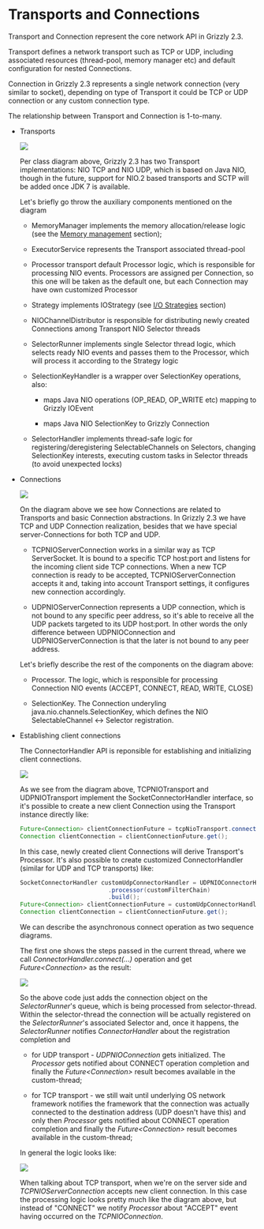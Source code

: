 Transports and Connections
==========================

Transport and Connection represent the core network API in Grizzly
2.3.

Transport defines a network transport such as TCP or UDP, including
associated resources (thread-pool, memory manager etc) and default
configuration for nested Connections.

Connection in Grizzly 2.3 represents a single network
connection (very similar to socket), depending on type of Transport it
could be TCP or UDP connection or any custom connection type.

The relationship between Transport and Connection is 1-to-many.

- Transports

    ![](../images/coreframework/transport-diagram.png)

    Per class diagram above, Grizzly 2.3 has two Transport
    implementations: NIO TCP and NIO UDP, which is based on Java NIO,
    though in the future, support for NIO.2 based transports and SCTP
    will be added once JDK 7 is available.

    Let's briefly go throw the auxiliary components mentioned on the
    diagram

    -   MemoryManager implements the memory allocation/release logic
        (see the [Memory management](#memory) section);

    -   ExecutorService represents the Transport associated thread-pool

    -   Processor transport default Processor logic, which is
        responsible for processing NIO events. Processors are assigned
        per Connection, so this one will be taken as the default one,
        but each Connection may have own customized Processor

    -   Strategy implements IOStrategy (see [I/O
        Strategies](#iostrategies) section)

    -   NIOChannelDistributor is responsible for distributing newly
        created Connections among Transport NIO Selector threads

    -   SelectorRunner implements single Selector thread logic, which
        selects ready NIO events and passes them to the Processor, which
        will process it according to the Strategy logic

    -   SelectionKeyHandler is a wrapper over SelectionKey operations,
        also:

        -   maps Java NIO operations (OP_READ, OP_WRITE etc) mapping
            to Grizzly IOEvent

        -   maps Java NIO SelectionKey to Grizzly Connection

    -   SelectorHandler implements thread-safe logic for
        registering/deregistering SelectableChannels on Selectors,
        changing SelectionKey interests, executing custom tasks in
        Selector threads (to avoid unexpected locks)

-   Connections

    ![](../images/coreframework/connection-diagram.png)

    On the diagram above we see how Connections are related to
    Transports and basic Connection abstractions. In Grizzly
    2.3 we have TCP and UDP Connection realization,
    besides that we have special server-Connections for both TCP and
    UDP.

    -   TCPNIOServerConnection works in a similar way as TCP
        ServerSocket. It is bound to a specific TCP host:port and
        listens for the incoming client side TCP connections. When a new
        TCP connection is ready to be accepted, TCPNIOServerConnection
        accepts it and, taking into account Transport settings, it
        configures new connection accordingly.

    -   UDPNIOServerConnection represents a UDP connection, which is not
        bound to any specific peer address, so it's able to receive all
        the UDP packets targeted to its UDP host:port. In other words
        the only difference between UDPNIOConnection and
        UDPNIOServerConnection is that the later is not bound to any
        peer address.

    Let's briefly describe the rest of the components on the diagram
    above:

    -   Processor. The logic, which is responsible for processing
        Connection NIO events (ACCEPT, CONNECT, READ, WRITE, CLOSE)

    -   SelectionKey. The Connection underyling
        java.nio.channels.SelectionKey, which defines the NIO
        SelectableChannel \<-\> Selector registration.

-   Establishing client connections

    The ConnectorHandler API is reponsible for establishing and
    initializing client connections.

    ![](../images/coreframework/connectorhandler-diagram.png)

    As we see from the diagram above, TCPNIOTransport and
    UDPNIOTransport implement the SocketConnectorHandler interface, so
    it's possible to create a new client Connection using the Transport
    instance directly like:

    ```java
    Future<Connection> clientConnectionFuture = tcpNioTransport.connect("grizzly.java.net", 80);
    Connection clientConnection = clientConnectionFuture.get();
    ```

    In this case, newly created client Connections will derive
    Transport's Processor. It's also possible to create customized
    ConnectorHandler (similar for UDP and TCP transports) like:

    ```java
    SocketConnectorHandler customUdpConnectorHandler = UDPNIOConnectorHandler.builder(udpNioTransport)
                             .processor(customFilterChain)
                             .build();
    Future<Connection> clientConnectionFuture = customUdpConnectorHandler.connect("timeserver.com", 3333);
    Connection clientConnection = clientConnectionFuture.get();
    ```

    We can describe the asynchronous connect operation as two sequence
    diagrams.

    The first one shows the steps passed in the current thread, where we
    call *ConnectorHandler.connect(...)* operation and get
    *Future\<Connection\>* as the result:

    ![](../images/coreframework/connectorhandler-seq1.png)

    So the above code just adds the connection object on the
    *SelectorRunner*'s queue, which is being processed from
    selector-thread. Within the selector-thread the connection will be
    actually registered on the *SelectorRunner*'s associated Selector
    and, once it happens, the *SelectorRunner* notifies
    *ConnectorHandler* about the registration completion and

    -   for UDP transport - *UDPNIOConnection* gets initialized. The
        *Processor* gets notified about CONNECT operation completion and
        finally the *Future\<Connection\>* result becomes available in
        the custom-thread;

    -   for TCP transport - we still wait until underlying OS network
        framework notifies the framework that the connection was
        actually connected to the destination address (UDP doesn't have
        this) and only then *Processor* gets notified about CONNECT
        operation completion and finally the *Future\<Connection\>*
        result becomes available in the custom-thread;

    In general the logic looks like:

    ![](../images/coreframework/connectorhandler-seq2.png)

    When talking about TCP transport, when we're on the server side and
    *TCPNIOServerConnection* accepts new client connection. In this case
    the processing logic looks pretty much like the diagram above, but
    instead of "CONNECT" we notify *Processor* about "ACCEPT" event
    having occurred on the *TCPNIOConnection*.


